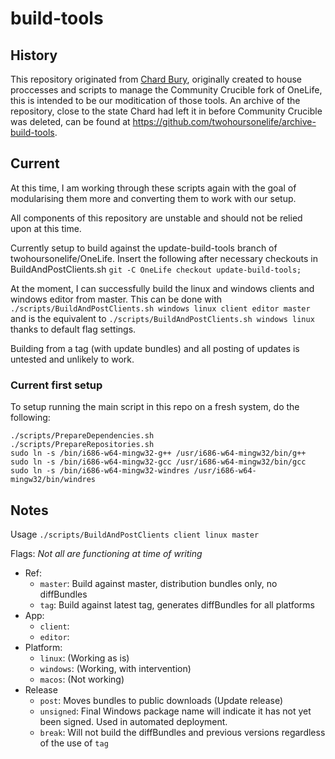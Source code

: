 # build-tools

## History
This repository originated from [Chard Bury](https://github.com/chardbury), originally created to house proccesses and scripts to manage the Community Crucible fork of OneLife, this is intended to be our moditication of those tools. An archive of the repository, close to the state Chard had left it in before Community Crucible was deleted, can be found at https://github.com/twohoursonelife/archive-build-tools.

## Current
At this time, I am working through these scripts again with the goal of modularising them more and converting them to work with our setup.

All components of this repository are unstable and should not be relied upon at this time.

Currently setup to build against the update-build-tools branch of twohoursonelife/OneLife. Insert the following after necessary checkouts in BuildAndPostClients.sh
`git -C OneLife checkout update-build-tools;`

At the moment, I can successfully build the linux and windows clients and windows editor from master.
This can be done with `./scripts/BuildAndPostClients.sh windows linux client editor master` and is the equivalent to `./scripts/BuildAndPostClients.sh windows linux` thanks to default flag settings.

Building from a tag (with update bundles) and all posting of updates is untested and unlikely to work.

### Current first setup
To setup running the main script in this repo on a fresh system, do the following:
```
./scripts/PrepareDependencies.sh
./scripts/PrepareRepositories.sh
sudo ln -s /bin/i686-w64-mingw32-g++ /usr/i686-w64-mingw32/bin/g++
sudo ln -s /bin/i686-w64-mingw32-gcc /usr/i686-w64-mingw32/bin/gcc
sudo ln -s /bin/i686-w64-mingw32-windres /usr/i686-w64-mingw32/bin/windres
```

## Notes
Usage `./scripts/BuildAndPostClients client linux master`

Flags: *Not all are functioning at time of writing*
- Ref:
  - `master`: Build against master, distribution bundles only, no diffBundles
  - `tag`: Build against latest tag, generates diffBundles for all platforms
- App:
  - `client`:
  - `editor`:
- Platform:
  - `linux`: (Working as is)
  - `windows`: (Working, with intervention)
  - `macos`: (Not working)
- Release
  - `post`: Moves bundles to public downloads (Update release)
  - `unsigned`: Final Windows package name will indicate it has not yet been signed. Used in automated deployment.
  - `break`: Will not build the diffBundles and previous versions regardless of the use of `tag`
